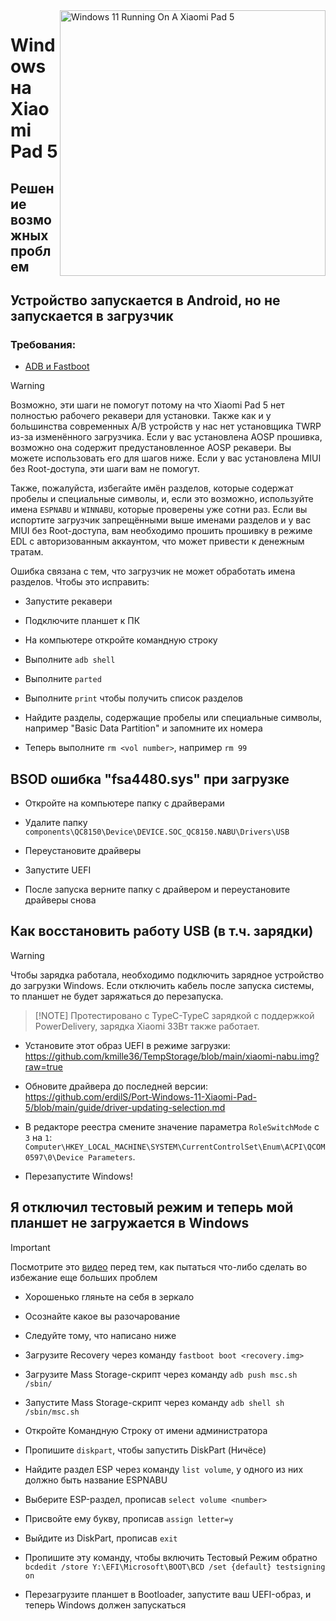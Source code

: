 ﻿<img align="right" src="https://raw.githubusercontent.com/erdilS/Port-Windows-11-Xiaomi-Pad-5/main/nabu.png" width="425" alt="Windows 11 Running On A Xiaomi Pad 5">


# Windows на Xiaomi Pad 5

## Решение возможных проблем


## Устройство запускается в Android, но не запускается в загрузчик

### Требования:

- [ADB и Fastboot](https://developer.android.com/studio/releases/platform-tools)

> [!WARNING]
> Возможно, эти шаги не помогут потому на что Xiaomi Pad 5 нет полностью рабочего рекавери для установки. Также как и у большинства современных A/B устройств у нас нет установщика TWRP из-за изменённого загрузчика. Если у вас установлена AOSP прошивка, возможно она содержит предустановленное AOSP рекавери. Вы можете использовать его для шагов ниже. Если у вас установлена MIUI без Root-доступа, эти шаги вам не помогут.
>
> Также, пожалуйста, избегайте имён разделов, которые содержат пробелы и специальные символы, и, если это возможно, используйте имена `ESPNABU` и `WINNABU`, которые проверены уже сотни раз. Если вы испортите загрузчик запрещёнными выше именами разделов и у вас MIUI без Root-доступа, вам необходимо прошить прошивку в режиме EDL с авторизованным аккаунтом, что может привести к денежным тратам.


Ошибка связана с тем, что загрузчик не может обработать имена разделов. Чтобы это исправить:

- Запустите рекавери

- Подключите планшет к ПК

- На компьютере откройте командную строку

- Выполните ```adb shell```

- Выполните ```parted```

- Выполните ```print``` чтобы получить список разделов

- Найдите разделы, содержащие пробелы или специальные символы, например "Basic Data Partition" и запомните их номера

- Теперь выполните ```rm <vol number>```, например ```rm 99```


## BSOD ошибка "fsa4480.sys" при загрузке

- Откройте на компьютере папку с драйверами

- Удалите папку ```components\QC8150\Device\DEVICE.SOC_QC8150.NABU\Drivers\USB```

- Переустановите драйверы

- Запустите UEFI

- После запуска верните папку с драйвером и переустановите драйверы снова


## Как восстановить работу USB (в т.ч. зарядки)

> [!WARNING]
> Чтобы зарядка работала, необходимо подключить зарядное устройство до загрузки Windows. Если отключить кабель после запуска системы, то планшет не будет заряжаться до перезапуска.


> [!NOTE] Протестировано с TypeC-TypeC зарядкой с поддержкой PowerDelivery, зарядка Xiaomi 33Вт также работает.

- Установите этот образ UEFI в режиме загрузки: https://github.com/kmille36/TempStorage/blob/main/xiaomi-nabu.img?raw=true

- Обновите драйвера до последней версии: https://github.com/erdilS/Port-Windows-11-Xiaomi-Pad-5/blob/main/guide/driver-updating-selection.md

- В редакторе реестра смените значение параметра ```RoleSwitchMode``` с ```3``` на ```1```: ```Computer\HKEY_LOCAL_MACHINE\SYSTEM\CurrentControlSet\Enum\ACPI\QCOM0597\0\Device Parameters```. 

- Перезапустите Windows!

## Я отключил тестовый режим и теперь мой планшет не загружается в Windows

> [!IMPORTANT]
>  Посмотрите это [видео](https://youtu.be/oHg5SJYRHA0) перед тем, как пытаться что-либо сделать во избежание еще больших проблем

- Хорошенько гляньте на себя в зеркало

- Осознайте какое вы разочарование

- Следуйте тому, что написано ниже

- Загрузите Recovery через команду ```fastboot boot <recovery.img>```

- Загрузите Mass Storage-скрипт через команду ```adb push msc.sh /sbin/```

- Запустите Mass Storage-скрипт через команду  ```adb shell sh /sbin/msc.sh```

- Откройте Командную Строку от имени администратора

- Пропишите ```diskpart```, чтобы запустить DiskPart (Ничёсе)

- Найдите раздел ESP через команду ```list volume```, у одного из них должно быть название ESPNABU

- Выберите ESP-раздел, прописав ```select volume <number>```

- Присвойте ему букву, прописав ```assign letter=y```

- Выйдите из DiskPart, прописав ```exit```

- Пропишите эту команду, чтобы включить Тестовый Режим обратно ```bcdedit /store Y:\EFI\Microsoft\BOOT\BCD /set {default} testsigning on```

- Перезагрузите планшет в Bootloader, запустите ваш UEFI-образ, и теперь Windows должен запускаться
